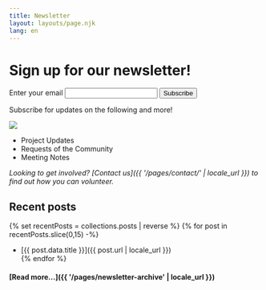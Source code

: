 ```yaml
---
title: Newsletter
layout: layouts/page.njk
lang: en
---
```


# Sign up for our newsletter!

<form
  action="https://buttondown.com/api/emails/embed-subscribe/gwchildshsa"
  method="post"
  target="popupwindow"
  onsubmit="window.open('https://buttondown.com/gwchildshsa', 'popupwindow')"
  class="embeddable-buttondown-form"
>
  <label for="bd-email">Enter your email</label>
  <input type="email" name="email" id="bd-email" />
  
  <input type="submit" value="Subscribe" />
</form>

Subscribe for updates on the following and more!

<div class="image right"><img src="/assets/images/IMG_7072.jpg"></div>

- Project Updates
- Requests of the Community
- Meeting Notes

*Looking to get involved? [Contact us]({{ '/pages/contact/' | locale_url }}) to find out how you can volunteer.*

## Recent posts

{% set recentPosts = collections.posts | reverse %}
{% for post in recentPosts.slice(0,15) -%}
  * [{{ post.data.title }}]({{ post.url | locale_url }}) <br />
{% endfor %}

#### [Read more...]({{ '/pages/newsletter-archive' | locale_url }})
